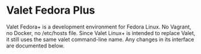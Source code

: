 # Valet Fedora Plus
Valet Fedora+ is a development environment for Fedora Linux. No Vagrant, no Docker, no /etc/hosts file.  Since Valet Linux+ is intended to replace Valet, it still uses the same valet command-line name. Any changes in its interface are documented below.
